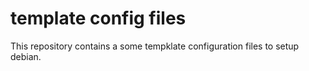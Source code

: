 # template config files

This repository contains a some tempklate configuration files to setup debian.
